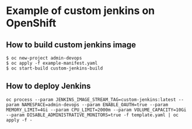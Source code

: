 # Example of custom jenkins on OpenShift

## How to build custom jenkins image
```
$ oc new-project admin-devops
$ oc apply -f example-manifest.yaml
$ oc start-build custom-jenkins-build
```

## How to deploy Jenkins
```
oc process --param JENKINS_IMAGE_STREAM_TAG=custom-jenkins:latest --param NAMESPACE=admin-devops --param ENABLE_OAUTH=true --param MEMORY_LIMIT=4Gi --param CPU_LIMIT=2000m --param VOLUME_CAPACITY=10Gi --param DISABLE_ADMINISTRATIVE_MONITORS=true -f template.yaml | oc apply -f -
```
